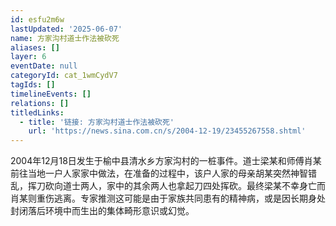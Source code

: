 ```yaml
---
id: esfu2m6w
lastUpdated: '2025-06-07'
name: 方家沟村道士作法被砍死
aliases: []
layer: 6
eventDate: null
categoryId: cat_1wmCydV7
tagIds: []
timelineEvents: []
relations: []
titledLinks:
  - title: '链接: 方家沟村道士作法被砍死'
    url: 'https://news.sina.com.cn/s/2004-12-19/23455267558.shtml'
---
```

2004年12月18日发生于榆中县清水乡方家沟村的一桩事件。道士梁某和师傅肖某前往当地一户人家家中做法，在准备的过程中，该户人家的母亲胡某突然神智错乱，挥刀砍向道士两人，家中的其余两人也拿起刀四处挥砍。最终梁某不幸身亡而肖某则重伤逃离。专家推测这可能是由于家族共同患有的精神病，或是因长期身处封闭落后环境中而生出的集体畸形意识或幻觉。
